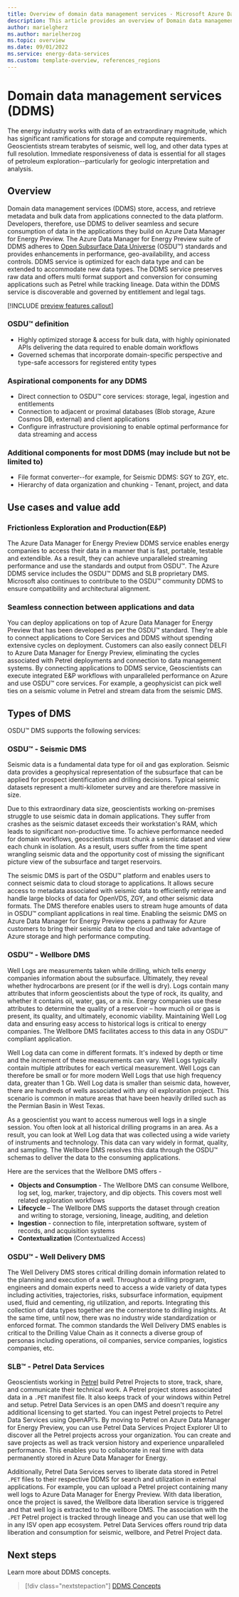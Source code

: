```yaml
---
title: Overview of domain data management services - Microsoft Azure Data Manager for Energy Preview
description: This article provides an overview of Domain data management services
author: marielgherz
ms.author: marielherzog
ms.topic: overview
ms.date: 09/01/2022
ms.service: energy-data-services
ms.custom: template-overview, references_regions  
---
```


# Domain data management services (DDMS)

The energy industry works with data of an extraordinary magnitude, which has significant ramifications for storage and compute requirements. Geoscientists stream terabytes of seismic, well log, and other data types at full resolution. Immediate responsiveness of data is essential for all stages of petroleum exploration--particularly for geologic interpretation and analysis. 

## Overview
Domain data management services (DDMS) store, access, and retrieve metadata and bulk data from applications connected to the data platform. Developers, therefore, use DDMS to deliver seamless and secure consumption of data in the applications they build on Azure Data Manager for Energy Preview. The Azure Data Manager for Energy Preview suite of DDMS adheres to [Open Subsurface Data Universe](https://osduforum.org/) (OSDU&trade;) standards and provides enhancements in performance, geo-availability, and access controls. DDMS service is optimized for each data type and can be extended to accommodate new data types. The DDMS service preserves raw data and offers multi format support and conversion for consuming applications such as Petrel while tracking lineage. Data within the DDMS service is discoverable and governed by entitlement and legal tags.

[!INCLUDE [preview features callout](./includes/preview/preview-callout.md)]

### OSDU&trade; definition
  
- Highly optimized storage & access for bulk data, with highly opinionated APIs delivering the data required to enable domain workflows
- Governed schemas that incorporate domain-specific perspective and type-safe accessors for registered entity types

### Aspirational components for any DDMS

  - Direct connection to OSDU&trade; core services: storage, legal, ingestion and entitlements
  - Connection to adjacent or proximal databases (Blob storage, Azure Cosmos DB, external) and client applications
  - Configure infrastructure provisioning to enable optimal performance for data streaming and access

### Additional components for most DDMS (may include but not be limited to)

  - File format converter--for example, for Seismic DDMS: SGY to ZGY, etc.
  - Hierarchy of data organization and chunking - Tenant, project, and data

## Use cases and value add

### Frictionless Exploration and Production(E&P)

The Azure Data Manager for Energy Preview DDMS service enables energy companies to access their data in a manner that is fast, portable, testable and extendible. As a result, they can achieve unparalleled streaming performance and use the standards and output from OSDU&trade;. The Azure DDMS service includes the OSDU&trade; DDMS and SLB proprietary DMS. Microsoft also continues to contribute to the OSDU&trade; community DDMS to ensure compatibility and architectural alignment.

### Seamless connection between applications and data

You can deploy applications on top of Azure Data Manager for Energy Preview that has been developed as per the OSDU&trade; standard. They're able to connect applications to Core Services and DDMS without spending extensive cycles on deployment. Customers can also easily connect DELFI to Azure Data Manager for Energy Preview, eliminating the cycles associated with Petrel deployments and connection to data management systems. By connecting applications to DDMS service, Geoscientists can execute integrated E&P workflows with unparalleled performance on Azure and use OSDU&trade; core services. For example, a geophysicist can pick well ties on a seismic volume in Petrel and stream data from the seismic DMS.  

## Types of DMS 
OSDU&trade; DMS supports the following services: 

### OSDU&trade; - Seismic DMS

Seismic data is a fundamental data type for oil and gas exploration. Seismic data provides a geophysical representation of the subsurface that can be applied for prospect identification and drilling decisions. Typical seismic datasets represent a multi-kilometer survey and are therefore massive in size. 

Due to this extraordinary data size, geoscientists working on-premises struggle to use seismic data in domain applications. They suffer from crashes as the seismic dataset exceeds their workstation's RAM, which leads to significant non-productive time. To achieve performance needed for domain workflows, geoscientists must chunk a seismic dataset and view each chunk in isolation. As a result, users suffer from the time spent wrangling seismic data and the opportunity cost of missing the significant picture view of the subsurface and target reservoirs.

The seismic DMS is part of the OSDU&trade; platform and enables users to connect seismic data to cloud storage to applications. It allows secure access to metadata associated with seismic data to efficiently retrieve and handle large blocks of data for OpenVDS, ZGY, and other seismic data formats. The DMS therefore enables users to stream huge amounts of data in OSDU&trade; compliant applications in real time. Enabling the seismic DMS on Azure Data Manager for Energy Preview opens a pathway for Azure customers to bring their seismic data to the cloud and take advantage of Azure storage and high performance computing.

### OSDU&trade; - Wellbore DMS

Well Logs are measurements taken while drilling, which tells energy companies information about the subsurface. Ultimately, they reveal whether hydrocarbons are present (or if the well is dry). Logs contain many attributes that inform geoscientists about the type of rock, its quality, and whether it contains oil, water, gas, or a mix. Energy companies use these attributes to determine the quality of a reservoir – how much oil or gas is present, its quality, and ultimately, economic viability. Maintaining Well Log data and ensuring easy access to historical logs is critical to energy companies. The Wellbore DMS facilitates access to this data in any OSDU&trade; compliant application. 

Well Log data can come in different formats. It's indexed by depth or time and the increment of these measurements can vary. Well Logs typically contain multiple attributes for each vertical measurement. Well Logs can therefore be small or for more modern Well Logs that use high frequency data, greater than 1 Gb. Well Log data is smaller than seismic data, however, there are hundreds of wells associated with any oil exploration project. This scenario is common in mature areas that have been heavily drilled such as the Permian Basin in West Texas.

As a geoscientist you want to access numerous well logs in a single session. You  often look at all historical drilling programs in an area. As a result, you can look at Well Log data that was collected using a wide variety of instruments and technology. This data can vary widely in format, quality, and sampling. The Wellbore DMS resolves this data through the OSDU&trade; schemas to deliver the data to the consuming applications.

Here are the services that the Wellbore DMS offers - 

- **Objects and Consumption** - The Wellbore DMS can consume Wellbore, log set, log, marker, trajectory, and dip objects. This covers most well related exploration workflows
- **Lifecycle** – The Wellbore DMS supports the dataset through creation and writing to storage, versioning, lineage, auditing, and deletion
- **Ingestion**  - connection to file, interpretation software, system of records, and acquisition systems
- **Contextualization** (Contextualized Access)

### OSDU&trade; - Well Delivery DMS

The Well Delivery DMS stores critical drilling domain information related to the planning and execution of a well. Throughout a drilling program, engineers and domain experts need to access a wide variety of data types including activities, trajectories, risks, subsurface information, equipment used, fluid and cementing, rig utilization, and reports. Integrating this collection of data types together are the cornerstone to drilling insights. At the same time, until now, there was no industry wide standardization or enforced format. The common standards the Well Delivery DMS enables is critical to the Drilling Value Chain as it connects a diverse group of personas including operations, oil companies, service companies, logistics companies, etc.

### SLB&trade; - Petrel Data Services
Geoscientists working in [Petrel](https://www.software.slb.com/products/petrel) build Petrel Projects to store, track, share, and communicate their technical work. A Petrel project stores associated data in a ```.PET``` manifest file. It also keeps track of your windows within Petrel and setup. Petrel Data Services is an open DMS and doesn't require any additional licensing to get started. You can ingest Petrel projects to Petrel Data Services using OpenAPI’s. By moving to Petrel on Azure Data Manager for Energy Preview, you can use Petrel Data Services Project Explorer UI to discover all the Petrel projects across your organization. You can create and save projects as well as track version history and experience unparalleled performance. This enables you to collaborate in real time with data permanently stored in Azure Data Manager for Energy.

Additionally, Petrel Data Services serves to liberate data stored in Petrel ```.PET``` files to their respective DDMS for search and utilization in external applications. For example, you can upload a Petrel project containing many well logs to Azure Data Manager for Energy Preview. With data liberation, once the project is saved, the Wellbore data liberation service is triggered and that well log is extracted to the wellbore DMS. The association with the ```.PET``` Petrel project is tracked through lineage and you can use that well log in  any ISV open app ecosystem. Petrel Data Services offers round trip data liberation and consumption for seismic, wellbore, and Petrel Project data.

## Next steps
Learn more about DDMS concepts.
> [!div class="nextstepaction"]
> [DDMS Concepts](concepts-ddms.md)
